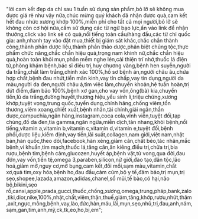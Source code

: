 "lời cam kết đẹp da chỉ sau 1 tuần sử dụng sản phẩm,bỏ lỡ sẽ không mua được giá rẻ như vậy nữa,chúc mừng quý khách đã nhận được quà,cam kết hết đau nhức xương khớp 100%,miễn phí cho tất cả mọi người,bỏ lỡ sẽ không còn cơ hội nữa,cấm sử dụng các từ ngữ bạo lực,ấn vào link để nhận thưởng,click vào link sẽ có quà,nổi tiếng toàn cầu/hàng đầu,các từ chỉ quốc gia: anh,nhanh tay vào đặt mua,thiết bị giám sát khác,chắc chắn thành công,thành phần dược liệu,thành phần thảo dược,phân biệt chủng tộc,thực phẩm chức năng,chắc chắn hiệu quả,trọng nam khinh nữ,chắc chắn hiệu quả,hoàn toàn khỏi mụn,phần mềm nghe lén,cải thiện trí nhớ,thuốc lá điện tử,phòng khám bệnh,bác sĩ điều trị,huy chương vàng,bệnh hen suyễn,người da trắng,chất làm trắng,chính xác 100%,hồ sơ bệnh án,người châu âu,chứa hợp chất,bệnh đau nhứt,tiền mãn kinh,vay tín chấp,vay tín dụng,người da màu,người da đen,người châu á,tìm việc làm,chuyển khoản,hệ tuần hoàn,trị dứt điểm,đảm bảo 100%,bệnh xơ gan,cho vay vốn,ông(bà) kia,chuyển tiền,lũ da trắng,đường huyết,thương hiệu,yếu sinh lí,triệu chứng,xương khớp,tuyệt vọng,trung quốc,tuyển dụng,chính hãng,chống viêm,tổn thương,viêm xoang,chiết xuất,bệnh nhân,tài chính,giải ngân,thần dược,campuchia,ngân hàng,instagram,coca cola,vĩnh viễn,tuyệt đối,tạp chủng,đồ da đen,tia gamma,ngăn ngừa,miễn dịch,tàn nhang,khỏi bệnh,nổi tiếng,vitamin a,vitamin b,vitamin c,vitamin d,vitamin e,tuyệt đối,bệnh phổi,dược liệu,kiểm định,vay tiền,lãi suất,collagen,nam giới,việt nam,nhật bản,hàn quốc,theo dõi,facebook,hàn xẻng,giảm cân,chất béo,tác nhân,mắc bệnh,vi khuẩn,tim mạch,thuốc lá,tăng cân,ăn kiêng,điều trị,chữa trị,bia rượu,bệnh tim,bệnh cảm,glucozen,huyết áp,bệnh vặt,tử vong,qua đời,đau đớn,vay vốn,tiền tệ,omega 3,paraben,silicon,nữ giới,đào tạo,dân tộc,lão hoá,giảm mỡ,nguy cơ,mỡ bụng,cam kết,đồi mồi,sạm màu,vitamin,chất xơ,quả tim,oxy hóa,bệnh ho,đau đầu,cảm cúm,bộ y tế,đảm bảo,trị mụn,trị sẹo,shopee,lazada,amazon,adidas,chanel,sổ mũi,tế bào,có hại,não bộ,bikini,sẹo rổ,canxi,apple,prada,gucci,thuốc,chống,xương,omega,trung,pháp,bank,zalo,tiki,dior,nike,100%,nhật,chất,viêm,thận,thuế,giảm,tăng,khớp,rượu,nhứt,thâm,axit,ngực,mông,bệnh,vay,lào,đức,hàn,máu,lãi,mụn,sẹo,nhũ,trị,đau,anh,nám,sạm,gan,tim,anh,mỹ,ck,tk,eo,ho,bị,em";